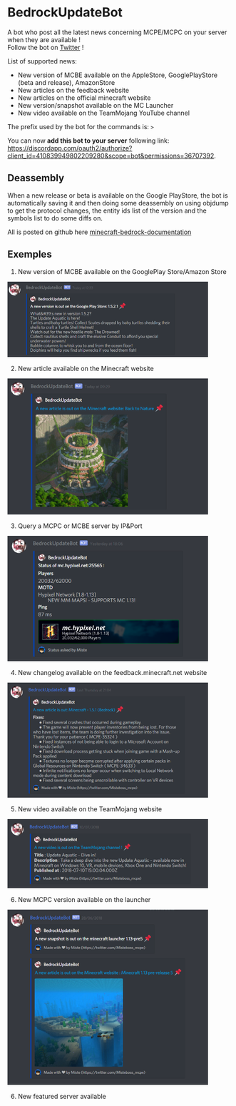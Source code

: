 # BedrockUpdateBot

A bot who post all the latest news concerning MCPE/MCPC on your server when they are available !  
Follow the bot on [Twitter](https://twitter.com/MCBEAlerts) !  

List of supported news:
  - New version of MCBE available on the AppleStore, GooglePlayStore (beta and release), AmazonStore
  - New articles on the feedback website
  - New articles on the official minecraft website
  - New version/snapshot available on the MC Launcher
  - New video available on the TeamMojang YouTube channel
  
  The prefix used by the bot for the commands is: ```>``` 
  
 You can now **add this bot to your server** following link: https://discordapp.com/oauth2/authorize?client_id=410839949802209280&scope=bot&permissions=36707392.

 ## Deassembly

 When a new release or beta is available on the Google PlayStore, the bot is automatically saving it and then doing some deassembly on using objdump to get the protocol changes, the entity ids list of the version and the symbols list to do some diffs on.

All is posted on github here [minecraft-bedrock-documentation](https://github.com/MisteFr/minecraft-bedrock-documentation)
 
 ## Exemples

 1) New version of MCBE available on the GooglePlay Store/Amazon Store
 <img src="https://github.com/MisteFr/BedrockUpdateBot/raw/master/img/exemple1.png" width="450">
 
 2) New article available on the Minecraft website
 <img src="https://github.com/MisteFr/BedrockUpdateBot/raw/master/img/exemple2.png" width="450">
 
 3) Query a MCPC or MCBE server by IP&Port
 <img src="https://github.com/MisteFr/BedrockUpdateBot/raw/master/img/exemple3.png" width="450">
 
 4) New changelog available on the feedback.minecraft.net website
 <img src="https://github.com/MisteFr/BedrockUpdateBot/raw/master/img/exemple4.png" width="450">
 
 5) New video available on the TeamMojang website
 <img src="https://github.com/MisteFr/BedrockUpdateBot/raw/master/img/exemple5.png" width="450">
 
 6) New MCPC version available on the launcher
 <img src="https://github.com/MisteFr/BedrockUpdateBot/raw/master/img/exemple6.png" width="450">
 
  6) New featured server available
